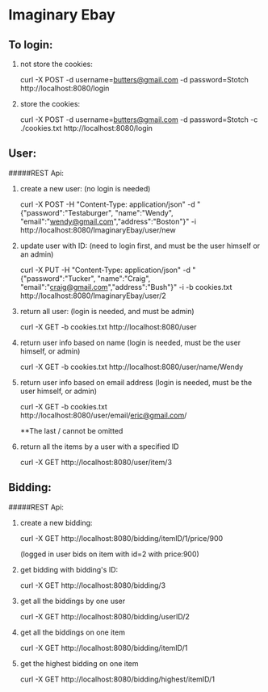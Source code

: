 Imaginary Ebay 
===


To login:
----------
1. not store the cookies:

	curl -X POST -d username=butters@gmail.com -d password=Stotch http://localhost:8080/login 
	
2. store the cookies:
	
	curl -X POST -d username=butters@gmail.com -d password=Stotch -c ./cookies.txt http://localhost:8080/login 




User:
-----
#####REST Api:
1. create a new user: (no login is needed)

	curl -X POST -H "Content-Type: application/json" -d "{\"password\":\"Testaburger\", \"name\":\"Wendy\", \"email\":\"wendy@gmail.com\",\"address\":\"Boston\"}" -i  http://localhost:8080/ImaginaryEbay/user/new


2. update user with ID: (need to login first, and must be the user himself or an admin)

	curl -X PUT -H "Content-Type: application/json" -d "{\"password\":\"Tucker\", \"name\":\"Craig\", \"email\":\"craig@gmail.com\",\"address\":\"Bush\"}" -i -b cookies.txt http://localhost:8080/ImaginaryEbay/user/2
	
	
3. return all user: (login is needed, and must be admin)

	curl -X GET -b cookies.txt http://localhost:8080/user
	
4. return user info based on name (login is needed, must be the user himself, or admin)

	curl -X GET -b cookies.txt http://localhost:8080/user/name/Wendy	


5. return user info based on email address (login is needed, must be the user himself, or admin)
	
	curl -X GET -b cookies.txt http://localhost:8080/user/email/eric@gmail.com/
	
	**The last / cannot be omitted

6. return all the items by a user with a specified ID

	curl -X GET http://localhost:8080/user/item/3
	

	
Bidding:
-----
#####REST Api:
1. create a new bidding:

	 curl -X GET http://localhost:8080/bidding/itemID/1/price/900
	 
	 (logged in user bids on item with id=2 with price:900)

2. get bidding with bidding's ID:
	
	curl -X GET http://localhost:8080/bidding/3

3. get all the biddings by one user
	
	curl -X GET http://localhost:8080/bidding/userID/2

4. get all the biddings on one item

	curl -X GET http://localhost:8080/bidding/itemID/1


5. get the highest bidding on one item

	curl -X GET http://localhost:8080/bidding/highest/itemID/1
	



	
	

